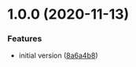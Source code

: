 # 1.0.0 (2020-11-13)


### Features

* initial version ([8a6a4b8](https://github.com/adobe/gh-resolve-ref/commit/8a6a4b856bb2e33474eb24761b1e67061028ef7e))
